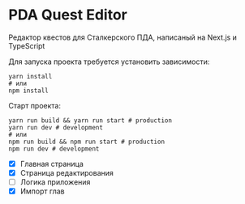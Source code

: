 # PDA Quest Editor
Редактор квестов для Сталкерского ПДА, написаный на Next.js и TypeScript

Для запуска проекта требуется установить зависимости:
```shell
yarn install
# или
npm install
```
Старт проекта:
```shell
yarn run build && yarn run start # production
yarn run dev # development
# или 
npm run build && npm run start # production
npm run dev # development
```

- [x] Главная страница
- [x] Страница редактирования
- [ ] Логика приложения
- [x] Импорт глав
